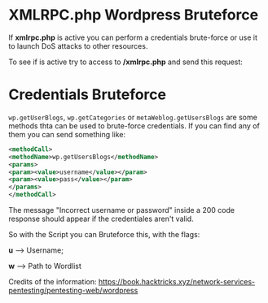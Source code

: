 # XMLRPC.php Wordpress Bruteforce

If **xmlrpc.php** is active you can perform a credentials brute-force or use it to launch DoS attacks to other resources.

To see if is active try to access to **/xmlrpc.php** and send this request:

# Credentials Bruteforce

``wp.getUserBlogs``, ``wp.getCategories`` or ``metaWeblog.getUsersBlogs`` are some methods thta can be used to brute-force credentials.
If you can find any of them you can send something like:

```xml
<methodCall>
<methodName>wp.getUsersBlogs</methodName>
<params>
<param><value>username</value></param>
<param><value>pass</value></param>
</params>
</methodCall>
```

The message "Incorrect username or password" inside a 200 code response should appear if the credentiales aren't valid.

So with the Script you can Bruteforce this, with the flags:

**u** --> Username;

**w** --> Path to Wordlist

Credits of the information: https://book.hacktricks.xyz/network-services-pentesting/pentesting-web/wordpress
